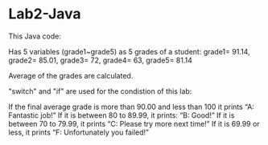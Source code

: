 # Lab2-Java
This Java code:

Has 5 variables (grade1~grade5) as 5 grades of a student:
grade1= 91.14, grade2= 85.01, grade3= 72, grade4= 63, grade5= 81.14

Average of the grades are calculated.

"switch" and "if" are used for the condistion of this lab:

  If the final average grade is more than 90.00 and less than 100 it prints “A: Fantastic job!”
  If it is between 80 to 89.99, it prints: “B: Good!”
  If it is between 70 to 79.99, it prints “C: Please try more next time!”
  If it is 69.99 or less, it prints “F: Unfortunately you failed!”
